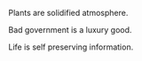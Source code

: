Plants are solidified atmosphere.

Bad government is a luxury good.

Life is self preserving information.
